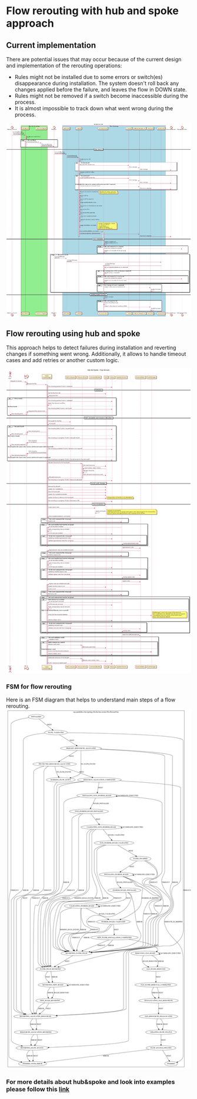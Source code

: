 # Flow rerouting with hub and spoke approach

## Current implementation

There are potential issues that may occur because of the current design and implementation of the rerouting operations:
- Rules might not be installed due to some errors or switch(es) disappearance during installation.
  The system doesn't roll back any changes applied before the failure, and leaves the flow in DOWN state.
- Rules might not be removed if a switch become inaccessible during the process.
- It is almost impossible to track down what went wrong during the process.

![Flow rerouting current version](flow-reroute-current.png "Flow rerouting current version")

## Flow rerouting using hub and spoke
This approach helps to detect failures during installation and reverting changes if something went wrong. Additionally, it
allows to handle timeout cases and add retries or another custom logic.

![Flow rerouting design](flow-reroute-hs.png "Flow rerouting sequence diagram")

### FSM for flow rerouting
Here is an FSM diagram that helps to understand main steps of a flow rerouting.
![Flow rerouting fsm](flow-reroute-fsm.png "Flow rerouting fsm diagram")

### For more details about hub&spoke and look into examples please follow this [link](https://github.com/telstra/open-kilda/blob/develop/docs/design/hub-and-spoke/v7/README.md)
